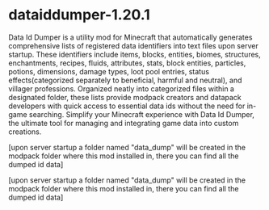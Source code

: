 # dataiddumper-1.20.1
Data Id Dumper is a utility mod for Minecraft that automatically generates comprehensive lists of registered data identifiers into text files upon server startup. These identifiers include items, blocks, entities, biomes, structures, enchantments, recipes, fluids, attributes, stats, block entities, particles, potions, dimensions, damage types, loot pool entries, status effects(categorized separately to beneficial, harmful and neutral), and villager professions. Organized neatly into categorized files within a designated folder, these lists provide modpack creators and datapack developers with quick access to essential data ids without the need for in-game searching. Simplify your Minecraft experience with Data Id Dumper, the ultimate tool for managing and integrating game data into custom creations.

[upon server startup a folder named "data_dump" will be created in the modpack folder where this mod installed in, there you can find all the dumped id data]

[upon server startup a folder named "data_dump" will be created in the modpack folder where this mod installed in, there you can find all the dumped id data]
